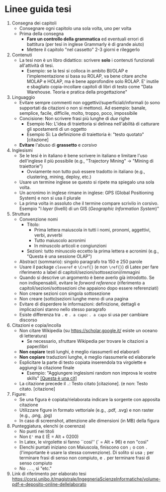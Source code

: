 # Linee guida tesi

1. Consegna dei capitoli
    - Consegnare ogni capitolo una sola volta, uno per volta
    - Prima della consegna
        - **Fare un controllo della grammatica** ed eventuali errori di battitura (per tesi in inglese Grammarly è di grande aiuto)
        - Mettere il capitolo "nel cassetto" 2-3 giorni e rileggerlo
1. Contenuti
    - La tesi non è un libro didattico: scrivere **solo** i contenuti funzionali all'attività di tesi.
        - Esempio: se la tesi si colloca in ambito BI/OLAP e l'implementazione si basa su ROLAP, va bene citare anche MOLAP e HOLAP, ma è bene approfondire solo ROLAP. E' inutile e sbagliato copia-incollare capitoli di libri di testo come "Data Warehouse. Teoria e pratica della progettazione"
1. Linguaggio
    - Evitare sempre commenti non oggettivi/superficiali/informali (o sono supportati da citazioni o non si mettono). Ad esempio: banale, semplice, facile, difficile, molto, troppo, poco, impossibile
    - Concisione: Non scrivere frasi più lunghe di *due* righe
        - Esempio No: L'idea di traiettoria si delinea nell'abilità di catturare gli spostamenti di un oggetto
        - Esempio Sì: La definizione di traiettoria è: "testo quotato" [citazione]
    - **Evitare** l'abuso di **grassetto** e *corsivo*
1. Inglesismi
    - Se le tesi è in italiano è bene scrivere in italiano e limitare l'uso dell'inglese il più possibile (e.g., "Trajectory Mining" -> "Mining di traiettorie")
        - Ovviamente non tutto può essere tradotto in italiano (e.g., clustering, mining, deploy, etc.)
    - Usare un termine inglese se questo si ripete ma spiegalo una sola volta.
    - Un acronimo in inglese rimane in inglese: GPS (Global Positioning System) e non si usa il plurale
    - La prima volta in assoluto che il termine compare scrivilo in corsivo. Esempio "I *layer* (livelli) di un GIS (*Geographic Information System*)"
1. Struttura
    - Convenzione nomi
        - Titolo: 
            - Prima lettera maiuscola in tutti i nomi, pronomi, aggettivi, verbi, avverbi
            - Tutto maiuscolo acronimi
            - In minuscolo articoli e congiunzioni 
        - Sezioni: tutto minuscolo eccetto la prima lettera e acronimi (e.g., "Questa è una sessione OLAP")
    - Abstract (sommario): singolo paragrafo tra 150 e 250 parole
    - Usare il package `cleveref` e `\Cref{}` (e non `\ref{}`) di Latex per fare riferimento a label di capitoli/sezioni/sottosezioni/immagini
    - Quando si descrive un argomento è bene averlo già introdotto. Se non indispensabili, evitare le *forword reference* (riferimento a capitoli/sezioni/sottosezioni che appaiono dopo essere referenziati)
    - Non creare sezioni con singola sottosezione
    - Non creare (sotto)sezioni lunghe meno di una pagina
    - Evitare di disperdere le informazioni: definizione, dettagli e implicazioni stanno nello stesso paragrafo
    - Esiste differenza tra `.` e `. a capo`: `. a capo` si usa per cambiare discorso
1. Citazioni e copia/incolla
    - Non citare Wikipedia (su https://scholar.google.it/ esiste un oceano di letteratura)
        - Se necessario, sfruttare Wikipedia per trovare le citazioni a paper/libri
    - **Non copiare** testi lunghi, è meglio riassumerli ed elaborarli
    - **Non copiare** traduzioni lunghe, è meglio riassumerle ed elaborarle
    - Esplicitare la parte di testo copiata inserendola tra virgolette e aggiungi la citazione finale
        - Esempio: "Aggiungere inglesismi random non improva le vostre skills" [[Questa è una cit]](http://www.lercio.it/ricerca-aggiungere-inglesismi-random-non-improva-le-vostre-skills/)
    - La citazione precede il `.`: Testo citato [citazione]. (e non: Testo citato. [citazione]
1. Figure:
    - Se una figura è copiata/rielaborata indicare la sorgente con apposita citazione
    - Utilizzare figure in formato vettoriale (e.g., .pdf, .svg) e non raster (e.g., .png, .jpg)
    - In caso di screenshot, attenzione alle dimensioni (in MB) della figura
1. Punteggiatura, elenchi (e coerenza)
    - No punti nei titoli
    - Non `E'` ma `È` (È = Alt + 0200)  
    - In Latex, le virgolette si fanno \`\`così'' (\` = Alt + 96) e non "così"
    - Elenchi puntati iniziano con Maiuscola, finiscono con `;` o con `.` (l'importante è usare la stessa convenzione). Di solito si usa `;` per terminare frasi di senso non compiuto, e `.` per terminare frasi di senso compiuto
    - No `...`, sì "etc." 
1. Link di riferimento per elaborato tesi https://corsi.unibo.it/magistrale/IngegneriaScienzeInformatiche/volume-pdf-e-deposito-online-dellelaborato
